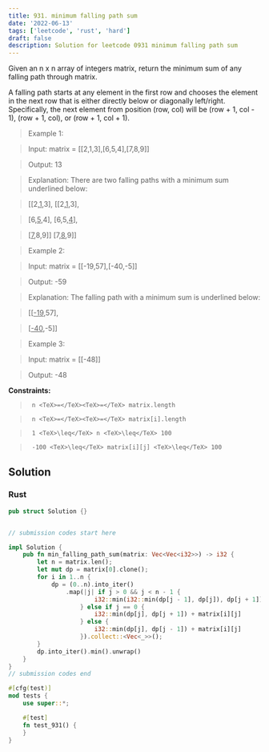```yaml
---
title: 931. minimum falling path sum
date: '2022-06-13'
tags: ['leetcode', 'rust', 'hard']
draft: false
description: Solution for leetcode 0931 minimum falling path sum
---
```


 

  Given an n x n array of integers matrix, return the minimum sum of any falling path through matrix.

  A falling path starts at any element in the first row and chooses the element in the next row that is either directly below or diagonally left/right. Specifically, the next element from position (row, col) will be (row + 1, col - 1), (row + 1, col), or (row + 1, col + 1).

   

 >   Example 1:

  

 >   Input: matrix <TeX>=</TeX> [[2,1,3],[6,5,4],[7,8,9]]

 >   Output: 13

 >   Explanation: There are two falling paths with a minimum sum underlined below:

 >   [[2,<u>1</u>,3],      [[2,<u>1</u>,3],

 >    [6,<u>5</u>,4],       [6,5,<u>4</u>],

 >    [<u>7</u>,8,9]]       [7,<u>8</u>,9]]

  

 >   Example 2:

  

 >   Input: matrix <TeX>=</TeX> [[-19,57],[-40,-5]]

 >   Output: -59

 >   Explanation: The falling path with a minimum sum is underlined below:

 >   [[<u>-19</u>,57],

 >    [<u>-40</u>,-5]]

  

 >   Example 3:

  

 >   Input: matrix <TeX>=</TeX> [[-48]]

 >   Output: -48

  

   

  **Constraints:**

  

 >   	n <TeX>=</TeX><TeX>=</TeX> matrix.length

 >   	n <TeX>=</TeX><TeX>=</TeX> matrix[i].length

 >   	1 <TeX>\leq</TeX> n <TeX>\leq</TeX> 100

 >   	-100 <TeX>\leq</TeX> matrix[i][j] <TeX>\leq</TeX> 100


## Solution
### Rust
```rust
pub struct Solution {}


// submission codes start here

impl Solution {
    pub fn min_falling_path_sum(matrix: Vec<Vec<i32>>) -> i32 {
        let n = matrix.len();
        let mut dp = matrix[0].clone();
        for i in 1..n {
            dp = (0..n).into_iter()
                .map(|j| if j > 0 && j < n - 1 {
                        i32::min(i32::min(dp[j - 1], dp[j]), dp[j + 1]) + matrix[i][j]
                    } else if j == 0 {
                        i32::min(dp[j], dp[j + 1]) + matrix[i][j]
                    } else {
                        i32::min(dp[j], dp[j - 1]) + matrix[i][j]
                    }).collect::<Vec<_>>();
        }
        dp.into_iter().min().unwrap()
    }
}
// submission codes end

#[cfg(test)]
mod tests {
    use super::*;

    #[test]
    fn test_931() {
    }
}

```

